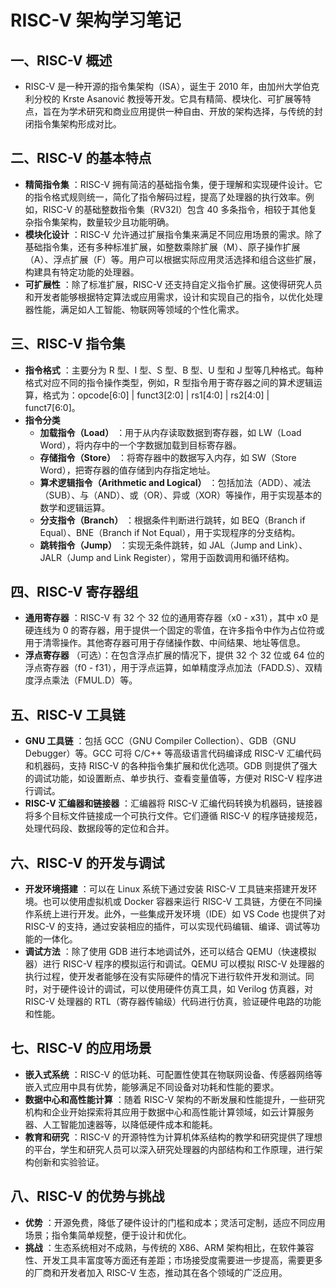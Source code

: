 # RISC-V 架构学习笔记

## 一、RISC-V 概述

  * RISC-V 是一种开源的指令集架构（ISA），诞生于 2010 年，由加州大学伯克利分校的 Krste Asanović 教授等开发。它具有精简、模块化、可扩展等特点，旨在为学术研究和商业应用提供一种自由、开放的架构选择，与传统的封闭指令集架构形成对比。

## 二、RISC-V 的基本特点

  * **精简指令集** ：RISC-V 拥有简洁的基础指令集，便于理解和实现硬件设计。它的指令格式规则统一，简化了指令解码过程，提高了处理器的执行效率。例如，RISC-V 的基础整数指令集（RV32I）包含 40 多条指令，相较于其他复杂指令集架构，数量较少且功能明确。
  * **模块化设计** ：RISC-V 允许通过扩展指令集来满足不同应用场景的需求。除了基础指令集，还有多种标准扩展，如整数乘除扩展（M）、原子操作扩展（A）、浮点扩展（F）等。用户可以根据实际应用灵活选择和组合这些扩展，构建具有特定功能的处理器。
  * **可扩展性** ：除了标准扩展，RISC-V 还支持自定义指令扩展。这使得研究人员和开发者能够根据特定算法或应用需求，设计和实现自己的指令，以优化处理器性能，满足如人工智能、物联网等领域的个性化需求。

## 三、RISC-V 指令集

  * **指令格式** ：主要分为 R 型、I 型、S 型、B 型、U 型和 J 型等几种格式。每种格式对应不同的指令操作类型，例如，R 型指令用于寄存器之间的算术逻辑运算，格式为：opcode[6:0] | funct3[2:0] | rs1[4:0] | rs2[4:0] | funct7[6:0]。
  * **指令分类**
    * **加载指令（Load）** ：用于从内存读取数据到寄存器，如 LW（Load Word），将内存中的一个字数据加载到目标寄存器。
    * **存储指令（Store）** ：将寄存器中的数据写入内存，如 SW（Store Word），把寄存器的值存储到内存指定地址。
    * **算术逻辑指令（Arithmetic and Logical）** ：包括加法（ADD）、减法（SUB）、与（AND）、或（OR）、异或（XOR）等操作，用于实现基本的数学和逻辑运算。
    * **分支指令（Branch）** ：根据条件判断进行跳转，如 BEQ（Branch if Equal）、BNE（Branch if Not Equal），用于实现程序的分支结构。
    * **跳转指令（Jump）** ：实现无条件跳转，如 JAL（Jump and Link）、JALR（Jump and Link Register），常用于函数调用和循环结构。

## 四、RISC-V 寄存器组

  * **通用寄存器** ：RISC-V 有 32 个 32 位的通用寄存器（x0 - x31），其中 x0 是硬连线为 0 的寄存器，用于提供一个固定的零值，在许多指令中作为占位符或用于清零操作。其他寄存器可用于存储操作数、中间结果、地址等信息。
  * **浮点寄存器** （可选）：在包含浮点扩展的情况下，提供 32 个 32 位或 64 位的浮点寄存器（f0 - f31），用于浮点运算，如单精度浮点加法（FADD.S）、双精度浮点乘法（FMUL.D）等。

## 五、RISC-V 工具链

  * **GNU 工具链** ：包括 GCC（GNU Compiler Collection）、GDB（GNU Debugger）等。GCC 可将 C/C++ 等高级语言代码编译成 RISC-V 汇编代码和机器码，支持 RISC-V 的各种指令集扩展和优化选项。GDB 则提供了强大的调试功能，如设置断点、单步执行、查看变量值等，方便对 RISC-V 程序进行调试。
  * **RISC-V 汇编器和链接器** ：汇编器将 RISC-V 汇编代码转换为机器码，链接器将多个目标文件链接成一个可执行文件。它们遵循 RISC-V 的程序链接规范，处理代码段、数据段等的定位和合并。

## 六、RISC-V 的开发与调试

  * **开发环境搭建** ：可以在 Linux 系统下通过安装 RISC-V 工具链来搭建开发环境。也可以使用虚拟机或 Docker 容器来运行 RISC-V 工具链，方便在不同操作系统上进行开发。此外，一些集成开发环境（IDE）如 VS Code 也提供了对 RISC-V 的支持，通过安装相应的插件，可以实现代码编辑、编译、调试等功能的一体化。
  * **调试方法** ：除了使用 GDB 进行本地调试外，还可以结合 QEMU（快速模拟器）进行 RISC-V 程序的模拟运行和调试。QEMU 可以模拟 RISC-V 处理器的执行过程，使开发者能够在没有实际硬件的情况下进行软件开发和测试。同时，对于硬件设计的调试，可以使用硬件仿真工具，如 Verilog 仿真器，对 RISC-V 处理器的 RTL（寄存器传输级）代码进行仿真，验证硬件电路的功能和性能。

## 七、RISC-V 的应用场景

  * **嵌入式系统** ：RISC-V 的低功耗、可配置性使其在物联网设备、传感器网络等嵌入式应用中具有优势，能够满足不同设备对功耗和性能的要求。
  * **数据中心和高性能计算** ：随着 RISC-V 架构的不断发展和性能提升，一些研究机构和企业开始探索将其应用于数据中心和高性能计算领域，如云计算服务器、人工智能加速器等，以降低硬件成本和能耗。
  * **教育和研究** ：RISC-V 的开源特性为计算机体系结构的教学和研究提供了理想的平台，学生和研究人员可以深入研究处理器的内部结构和工作原理，进行架构创新和实验验证。

## 八、RISC-V 的优势与挑战

  * **优势** ：开源免费，降低了硬件设计的门槛和成本；灵活可定制，适应不同应用场景；指令集简单规整，便于设计和优化。
  * **挑战** ：生态系统相对不成熟，与传统的 X86、ARM 架构相比，在软件兼容性、开发工具丰富度等方面还有差距；市场接受度需要进一步提高，需要更多的厂商和开发者加入 RISC-V 生态，推动其在各个领域的广泛应用。

